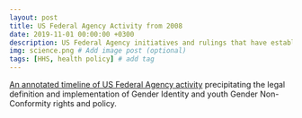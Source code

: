 ```yaml
---
layout: post
title: US Federal Agency Activity from 2008
date: 2019-11-01 00:00:00 +0300
description: US Federal Agency initiatives and rulings that have established pediatric GD as a public interest
img: science.png # Add image post (optional)
tags: [HHS, health policy] # add tag
---
```



[An annotated timeline of US Federal Agency activity](https://github.com/citemap/citemap.github.io/raw/master/resources/HHS/Milestones_Youth_GNC_2009_to_2016.pdf) precipitating the legal definition and implementation of Gender Identity and youth Gender Non-Conformity rights and policy. 

